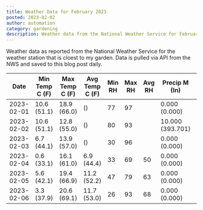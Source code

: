 ```yaml
---
title: Weather Data for February 2023
posted: 2023-02-02
author: automation
category: gardening
description: Weather data from the National Weather Service for February 2023
---
```


Weather data as reported from the National Weather Service for the weather station 
that is cloest to my garden. Data is pulled via API from the NWS and saved to this 
blog post daily.

|Date|Min Temp C (F)|Max Temp C (F)|Avg Temp C (F)|Min RH|Max RH|Avg RH|Precip M (In)|Avg Precip/Hr|
|---|---|---|---|---|---|---|---|---|
|2023-02-01|10.6 (51.1)|18.9 (66.0)| ()|77|97||0.000 (0.000)|0.000 (0.000)|
|2023-02-02|10.6 (51.1)|12.8 (55.0)| ()|80|93||10.000 (393.701)|10.641 (10.641)|
|2023-02-03|6.7 (44.1)|13.9 (57.0)| ()|30|96||0.000 (0.000)|0.000 (0.000)|
|2023-02-04|0.6 (33.1)|16.1 (61.0)|6.9 (44.4)|33|69|50|0.000 (0.000)|0.000 (0.000)|
|2023-02-05|5.6 (42.1)|19.4 (66.9)|11.2 (52.2)|47|79|63|0.000 (0.000)|0.000 (0.000)|
|2023-02-06|3.3 (37.9)|20.6 (69.1)|11.7 (53.0)|26|93|68|0.000 (0.000)|0.000 (0.000)|
